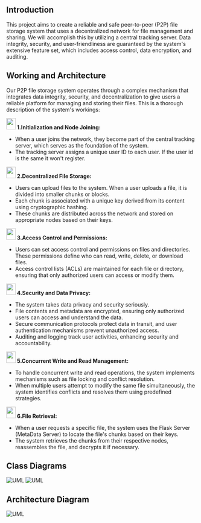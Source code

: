 ## Introduction

This project aims to create a reliable and safe peer-to-peer (P2P) file storage system that uses a decentralized network for file management and sharing. We will accomplish this by utilizing a central tracking server. Data integrity, security, and user-friendliness are guaranteed by the system's extensive feature set, which includes access control, data encryption, and auditing.

## Working and Architecture
Our P2P file storage system operates through a complex mechanism that integrates data integrity, security, and decentralization to give users a reliable platform for managing and storing their files. This is a thorough description of the system's workings:

**<img src="https://drive.google.com/uc?export=view&id=15CsOqNSuAuFOkXQ4rzSegfB2MshRplze" width="25rem" height="30rem" style=""/> 1.Initialization and Node Joining:**

- When a user joins the network, they become part of the central tracking server, which serves as the foundation of the system.
- The tracking server assigns a unique user ID to each user. If the user id is the same it won't register.
  
**<img src="https://drive.google.com/uc?export=view&id=1mbcpw3-u5NiNNG-ftYOvj-2ZXdWNzkMZ" width="25rem" height="30rem"/> 2.Decentralized File Storage:**

- Users can upload files to the system. When a user uploads a file, it is divided into smaller chunks or blocks.
- Each chunk is associated with a unique key derived from its content using cryptographic hashing.
- These chunks are distributed across the network and stored on appropriate nodes based on their keys.
    
**<img src="https://drive.google.com/uc?export=view&id=1FDYiDDCrfA-qpKVbEdaH6zkpvRJcp8Th" width="25rem" height="30rem"/> 3.Access Control and Permissions:**

- Users can set access control and permissions on files and directories. These permissions define who can read, write, delete, or download files.
- Access control lists (ACLs) are maintained for each file or directory, ensuring that only authorized users can access or modify them.
  
**<img src="https://drive.google.com/uc?export=view&id=1I8qEvGw6QFAvllRLaU7jh15N8wvRb0pD" width="25rem" height="30rem"/> 4.Security and Data Privacy:**

- The system takes data privacy and security seriously.
- File contents and metadata are encrypted, ensuring only authorized users can access and understand the data.
- Secure communication protocols protect data in transit, and user authentication mechanisms prevent unauthorized access.
- Auditing and logging track user activities, enhancing security and accountability.
  
**<img src="https://drive.google.com/uc?export=view&id=1d9dmy2xg6LX0ah4Y8i02xpEmQMTvoB_s" width="25rem" height="30rem"/> 5.Concurrent Write and Read Management:**

- To handle concurrent write and read operations, the system implements mechanisms such as file locking and conflict resolution.
- When multiple users attempt to modify the same file simultaneously, the system identifies conflicts and resolves them using predefined strategies.
  
**<img src="https://drive.google.com/uc?export=view&id=1AQpR5Y1ZA2nM5b8Taqiz7tbQEVVLgwnI" width="25rem" height="30rem"/>  6.File Retrieval:**

- When a user requests a specific file, the system uses the Flask Server (MetaData Server) to locate the file's chunks based on their keys.
- The system retrieves the chunks from their respective nodes, reassembles the file, and decrypts it if necessary.
    
## Class Diagrams

<picture>
  <img alt="UML" src="https://drive.google.com/uc?export=view&id=1z0d3SA2_k0UmDwPW3wC7qwc4C5KH0W0o"/>
</picture>

<picture>
    <img alt="UML" src="https://drive.google.com/uc?export=view&id=1cPUCmhZxHgVUumtbo68-FH-pmrGKYqkg">
</picture>

## Architecture Diagram

<picture>
    <img alt="UML" src="https://drive.google.com/file/d/1g1RdIFGKHmaKFQECVq6BxvNNYl_XjCcf/view?usp=sharing">
</picture>


